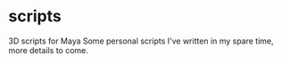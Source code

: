 # scripts
3D scripts for Maya
Some personal scripts I've written in my spare time, more details to come. 
